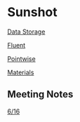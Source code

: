 # Sunshot

[Data Storage]()

[Fluent]()

[Pointwise]()

[Materials](../Engineering/Materials/Fluid/fluids.html)

## Meeting Notes
[6/16](meetings/06_16_14.html)


